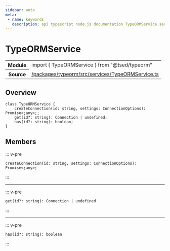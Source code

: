 ```yaml
---
sidebar: auto
meta:
 - name: keywords
   description: api typescript node.js documentation TypeORMService service
---
```

# TypeORMService <Badge text="Service" type="service"/>
<!-- Summary -->
<section class="symbol-info"><table class="is-full-width"><tbody><tr><th>Module</th><td><div class="lang-typescript"><span class="token keyword">import</span> { TypeORMService }&nbsp;<span class="token keyword">from</span>&nbsp;<span class="token string">"@tsed/typeorm"</span></div></td></tr><tr><th>Source</th><td><a href="https://github.com/Romakita/ts-express-decorators/blob/v4.31.4/packages/typeorm/src/services/TypeORMService.ts#L0-L0">/packages/typeorm/src/services/TypeORMService.ts</a></td></tr></tbody></table></section>

<!-- Overview -->
## Overview


<pre><code class="typescript-lang "><span class="token keyword">class</span> TypeORMService <span class="token punctuation">{</span>
    <span class="token function">createConnection</span><span class="token punctuation">(</span>id<span class="token punctuation">:</span> <span class="token keyword">string</span><span class="token punctuation">,</span> settings<span class="token punctuation">:</span> ConnectionOptions<span class="token punctuation">)</span><span class="token punctuation">:</span> Promise&lt<span class="token punctuation">;</span><span class="token keyword">any</span>&gt<span class="token punctuation">;</span><span class="token punctuation">;</span>
    <span class="token function">get</span><span class="token punctuation">(</span>id?<span class="token punctuation">:</span> <span class="token keyword">string</span><span class="token punctuation">)</span><span class="token punctuation">:</span> Connection | undefined<span class="token punctuation">;</span>
    <span class="token function">has</span><span class="token punctuation">(</span>id?<span class="token punctuation">:</span> <span class="token keyword">string</span><span class="token punctuation">)</span><span class="token punctuation">:</span> <span class="token keyword">boolean</span><span class="token punctuation">;</span>
<span class="token punctuation">}</span></code></pre>



<!-- Members -->




## Members


::: v-pre

<div class="method-overview">
<pre><code class="typescript-lang "><span class="token function">createConnection</span><span class="token punctuation">(</span>id<span class="token punctuation">:</span> <span class="token keyword">string</span><span class="token punctuation">,</span> settings<span class="token punctuation">:</span> ConnectionOptions<span class="token punctuation">)</span><span class="token punctuation">:</span> Promise&lt<span class="token punctuation">;</span><span class="token keyword">any</span>&gt<span class="token punctuation">;</span></code></pre>

</div>



:::



***



::: v-pre

<div class="method-overview">
<pre><code class="typescript-lang "><span class="token function">get</span><span class="token punctuation">(</span>id?<span class="token punctuation">:</span> <span class="token keyword">string</span><span class="token punctuation">)</span><span class="token punctuation">:</span> Connection | undefined</code></pre>

</div>



:::



***



::: v-pre

<div class="method-overview">
<pre><code class="typescript-lang "><span class="token function">has</span><span class="token punctuation">(</span>id?<span class="token punctuation">:</span> <span class="token keyword">string</span><span class="token punctuation">)</span><span class="token punctuation">:</span> <span class="token keyword">boolean</span></code></pre>

</div>



:::